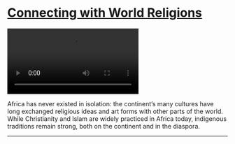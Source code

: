 # [Connecting with World Religions](http://artsmia.github.io/griot/#/stories/373)

<video src='http://cdn.dx.artsmia.org/videos/AfricanGalleries_ConnectingWithWorldReligions_iPad.mp4'></video>

Africa has never existed in isolation: the continent’s many cultures have long exchanged religious ideas and art forms with other parts of the world. While Christianity and Islam are widely practiced in Africa today, indigenous traditions remain strong, both on the continent and in the diaspora.

---
